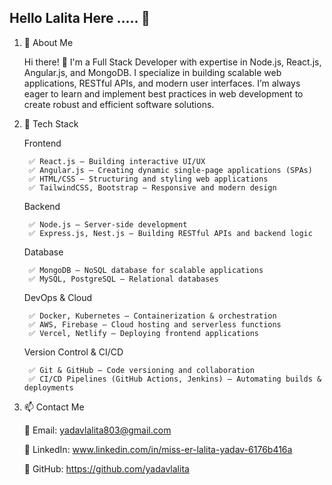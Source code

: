  ## Hello Lalita Here ..... 👋

1. 🚀 About Me

      Hi there! 👋 I'm a Full Stack Developer with expertise in Node.js, React.js, Angular.js, and MongoDB. I specialize in building scalable web applications, RESTful APIs, and modern user interfaces. I’m always eager to learn and implement best practices in web development to create robust and efficient software solutions.

2. 🔧 Tech Stack

    Frontend
   
        ✅ React.js – Building interactive UI/UX
        ✅ Angular.js – Creating dynamic single-page applications (SPAs)
        ✅ HTML/CSS – Structuring and styling web applications
        ✅ TailwindCSS, Bootstrap – Responsive and modern design

    Backend
   
        ✅ Node.js – Server-side development
        ✅ Express.js, Nest.js – Building RESTful APIs and backend logic

    Database
   
        ✅ MongoDB – NoSQL database for scalable applications
        ✅ MySQL, PostgreSQL – Relational databases
    
    DevOps & Cloud
   
        ✅ Docker, Kubernetes – Containerization & orchestration
        ✅ AWS, Firebase – Cloud hosting and serverless functions
        ✅ Vercel, Netlify – Deploying frontend applications
    
    Version Control & CI/CD
   
        ✅ Git & GitHub – Code versioning and collaboration
        ✅ CI/CD Pipelines (GitHub Actions, Jenkins) – Automating builds & deployments


4. 📫 Contact Me

    📩 Email: yadavlalita803@gmail.com
    
    💼 LinkedIn: www.linkedin.com/in/miss-er-lalita-yadav-6176b416a
    
    🐙 GitHub: https://github.com/yadavlalita

